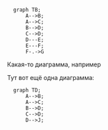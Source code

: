 ```mermaid
  graph TB;
      A-->B;
      A-->C;
      B-->D;
      C-->D;
      D---E;
      E---F;
      F-.->G
```

Какая-то диаграмма, например

Тут вот ещё одна диаграмма:

```mermaid
  graph TD;
      A-->B;
      A-->C;
      B-->D;
      C-->D;
      D-->J;
```
